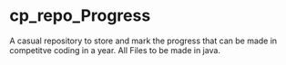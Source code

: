 # cp_repo_Progress
A casual repository to store and mark the progress that can be made in competitve coding in a year. All Files to be made in java.
